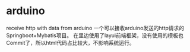 # arduino
receive http with data from arduino
一个可以接收arduino发送的http请求的Springboot+Mybatis项目。
在里边使用了layui前端框架，没有使用的模板也Commit了，所以html代码占比较大，不影响系统运行。
